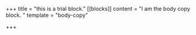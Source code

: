 +++
title = "this is a trial block."
[[blocks]]
content = "I am the body copy block. "
template = "body-copy"

+++
